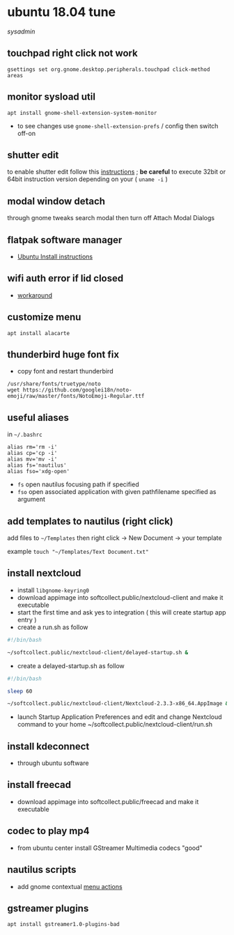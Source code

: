 # ubuntu 18.04 tune

*sysadmin*

## touchpad right click not work

```
gsettings set org.gnome.desktop.peripherals.touchpad click-method areas
```

## monitor sysload util

```
apt install gnome-shell-extension-system-monitor
```

- to see changes use `gnome-shell-extension-prefs` / config then switch off-on

## shutter edit

to enable shutter edit follow this [instructions](https://www.linuxuprising.com/2018/04/fix-shutter-edit-button-greyed-out-in.html) ; **be careful** to execute 32bit or 64bit instruction version depending on your ( `uname -i` )

## modal window detach

through gnome tweaks search modal then turn off Attach Modal Dialogs

## flatpak software manager

- [Ubuntu Install instructions](https://flatpak.org/setup/Ubuntu/)

## wifi auth error if lid closed

- [workaround](https://bugs.launchpad.net/ubuntu/+source/linux/+bug/1288003)

## customize menu

```
apt install alacarte
```

## thunderbird huge font fix

- copy font and restart thunderbird

```
/usr/share/fonts/truetype/noto
wget https://github.com/googlei18n/noto-emoji/raw/master/fonts/NotoEmoji-Regular.ttf
```

## useful aliases

in `~/.bashrc`

```
alias rm='rm -i'
alias cp='cp -i'
alias mv='mv -i'
alias fs='nautilus'
alias fso='xdg-open'
```

- `fs` open nautilus focusing path if specified
- `fso` open associated application with given pathfilename specified as argument

## add templates to nautilus (right click)

add files to `~/Templates` then right click -> New Document -> your template

example `touch "~/Templates/Text Document.txt"`

## install nextcloud

- install `libgnome-keyring0`
- download appimage into softcollect.public/nextcloud-client and make it executable
- start the first time and ask yes to integration ( this will create startup app entry )
- create a run.sh as follow

```sh
#!/bin/bash

~/softcollect.public/nextcloud-client/delayed-startup.sh &
```

- create a delayed-startup.sh as follow

```sh
#!/bin/bash

sleep 60

~/softcollect.public/nextcloud-client/Nextcloud-2.3.3-x86_64.AppImage &
```

- launch Startup Application Preferences and edit and change Nextcloud command to your home ~/softcollect.public/nextcloud-client/run.sh

## install kdeconnect

- through ubuntu software

## install freecad

- download appimage into softcollect.public/freecad and make it executable

## codec to play mp4

- from ubuntu center install GStreamer Multimedia codecs "good"

## nautilus scripts

- add gnome contextual [menu actions](https://github.com/devel0/linux-scripts-utils/tree/bf3f1a394cfdeb66439ee5f5a6e8a65c5422be91#nautilus-scripts)

## gstreamer plugins

```
apt install gstreamer1.0-plugins-bad
```
